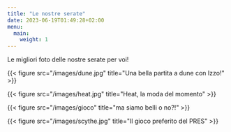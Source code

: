 ```yaml
---
title: "Le nostre serate"
date: 2023-06-19T01:49:28+02:00
menu:
  main:
    weight: 1
---
```

Le migliori foto delle nostre serate per voi!

{{< figure src="/images/dune.jpg" title="Una bella partita a dune con Izzo!" >}}

{{< figure src="/images/heat.jpg" title="Heat, la moda del momento" >}}

{{< figure src="/images/gioco" title="ma siamo belli o no?!" >}}

{{< figure src="/images/scythe.jpg" title="Il gioco preferito del PRES" >}}
